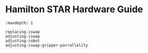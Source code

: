 # Hamilton STAR Hardware Guide

```{toctree}
:maxdepth: 1

replacing-iswap
adjusting-iswap
adjusting-robot
adjusting-iswap-gripper-parrallelity
```

